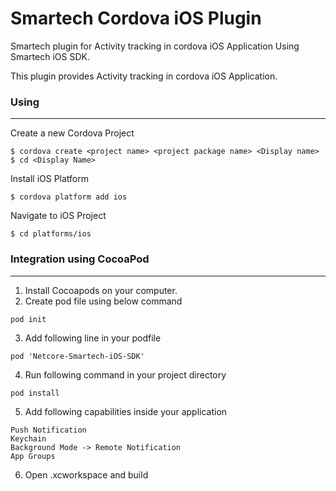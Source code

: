 # Smartech Cordova iOS Plugin
Smartech plugin for Activity tracking in cordova iOS Application Using Smartech iOS SDK.

This plugin provides Activity tracking in cordova iOS Application.

### Using
---
Create a new Cordova Project
```
$ cordova create <project name> <project package name> <Display name>
$ cd <Display Name>
```
Install iOS Platform
```
$ cordova platform add ios
```
Navigate to iOS Project
```
$ cd platforms/ios
```
### Integration using CocoaPod
---
1. Install Cocoapods on your computer.
2. Create pod file using below command
```
pod init
```
3. Add following line in your podfile
```
pod 'Netcore-Smartech-iOS-SDK'
```
4. Run following command in your project directory
```
pod install
```
5. Add following capabilities inside your application
```
Push Notification
Keychain
Background Mode -> Remote Notification
App Groups
```
6. Open .xcworkspace and build

